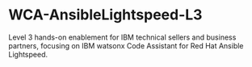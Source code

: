 # WCA-AnsibleLightspeed-L3
Level 3 hands-on enablement for IBM technical sellers and business partners, focusing on IBM watsonx Code Assistant for Red Hat Ansible Lightspeed.
